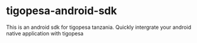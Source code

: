 # tigopesa-android-sdk
This is an android sdk for tigopesa tanzania. Quickly intergrate your android native application with tigopesa
